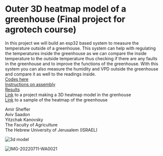 # Outer 3D heatmap model of a greenhouse (Final project for agrotech course)
In this project we will build an esp32 based system to measure the temperature outside of a greenhouse.
This system can help with regulating the temperatures inside the greenhouse as we can compare the inside temperature to the outside temperature thus checking if there are any faults in the greenhouse and to improve the functions of the greenhouse. With this system you can also measure the humidity and VPD outside the greenhouse and compare it as well to the readings inside.  
[Codes here](https://github.com/amirsheffer/Agro-tech-project/tree/main/code)  
[Instructions on assembly](https://github.com/amirsheffer/Agro-tech-project/tree/main/Technical%20Instructions)  
[Results](https://github.com/amirsheffer/Agro-tech-project/tree/main/Results)  
[Link](https://github.com/puginarug/GreenTemp) to a project making a 3D heatmap model in the grenhouse  
[Link](https://youtu.be/TZ94sUR4VJI) to a sample of the heatmap of the greenhouse  

Amir Sheffer  
Aviv Saadon  
Yitzchak Kanovsky  
The Faculty of Agriculture  
The Hebrew University of Jerusalem (ISRAEL)

![3d model](https://user-images.githubusercontent.com/109095522/179713567-74b30d99-a78b-4488-8a4d-5035825608e8.png)

![IMG-20220711-WA0021](https://user-images.githubusercontent.com/101636430/178229690-c706cca7-0a67-4061-8db6-bbfd09f1a318.jpg)

